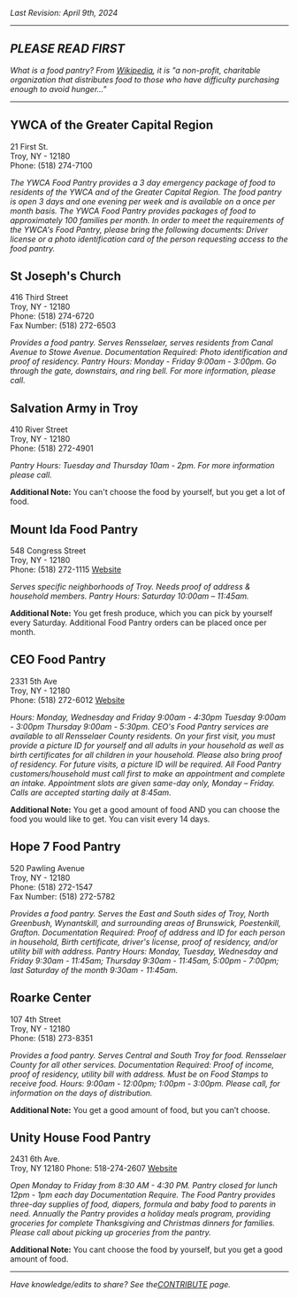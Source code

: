_Last Revision: April 9th, 2024_

---
## *PLEASE READ FIRST*
_What is a food pantry? From [Wikipedia](https://en.wikipedia.org/wiki/Food_bank), it is "a non-profit, charitable organization that distributes food to those who have difficulty purchasing enough to avoid hunger..."_

---
## YWCA of the Greater Capital Region  
21 First St.  
Troy, NY - 12180  
Phone: (518) 274-7100

_The YWCA Food Pantry provides a 3 day emergency package of food to residents of the YWCA and of the Greater Capital Region. The food pantry is open 3 days and one evening per week and is available on a once per month basis. The YWCA Food Pantry provides packages of food to approximately 100 families per month. In order to meet the requirements of the YWCA's Food Pantry, please bring the following documents: Driver license or a photo identification card of the person requesting access to the food pantry._

## St Joseph's Church  
416 Third Street  
Troy, NY - 12180  
Phone: (518) 274-6720  
Fax Number: (518) 272-6503

_Provides a food pantry. Serves Rensselaer, serves residents from Canal Avenue to Stowe Avenue. Documentation Required: Photo identification and proof of residency. Pantry Hours: Monday - Friday 9:00am - 3:00pm. Go through the gate, downstairs,  and ring bell. For more information, please call._


## Salvation Army in Troy  
410 River Street  
Troy, NY - 12180  
Phone: (518) 272-4901

_Pantry Hours: Tuesday and Thursday 10am - 2pm. For more information please call._

**Additional Note:** You can't choose the food by yourself, but you get a lot of food.


## Mount Ida Food Pantry  
548 Congress Street  
Troy, NY - 12180  
Phone: (518) 272-1115
[Website](https://www.facebook.com/mountidafoodpantry/)

_Serves specific neighborhoods of Troy. Needs proof of address & household members. Pantry Hours: Saturday 10:00am – 11:45am._

**Additional Note:** You get fresh produce, which you can pick by yourself every Saturday. Additional Food Pantry orders can be placed once per month.


## CEO Food Pantry  
2331 5th Ave  
Troy, NY - 12180  
Phone: (518) 272-6012
[Website](https://www.ceoempowers.org/services/food-pantry/)

_Hours: Monday, Wednesday and Friday 9:00am - 4:30pm Tuesday 9:00am - 3:00pm Thursday 9:00am - 5:30pm. CEO's Food Pantry services are available to all Rensselaer County residents. On your first visit, you must provide a picture ID for yourself and all adults in your household as well as birth certificates for all children in your household. Please also bring proof of residency. For future visits, a picture ID will be required. All Food Pantry customers/household must call first to make an appointment and complete an intake. Appointment slots are given same-day only, Monday – Friday. Calls are accepted starting daily at 8:45am._

**Additional Note:** You get a good amount of food AND you can choose the food you would like to get. You can visit every 14 days.

## Hope 7 Food Pantry 
520 Pawling Avenue  
Troy, NY - 12180  
Phone: (518) 272-1547  
Fax Number: (518) 272-5782

_Provides a food pantry. Serves the East and South sides of Troy, North Greenbush, Wynantskill, and surrounding areas of Brunswick, Poestenkill, Grafton. Documentation Required: Proof of address and ID for each person in household, Birth certificate, driver's license, proof of residency, and/or utility bill with address. Pantry Hours: Monday, Tuesday, Wednesday and Friday 9:30am - 11:45am; Thursday 9:30am - 11:45am, 5:00pm - 7:00pm; last Saturday of the month 9:30am - 11:45am._


## Roarke Center 
107 4th Street  
Troy, NY - 12180  
Phone: (518) 273-8351

_Provides a food pantry. Serves Central and South Troy for food. Rensselaer County for all other services. Documentation Required: Proof of income, proof of residency, utility bill with address. Must be on Food Stamps to receive food. Hours: 9:00am - 12:00pm; 1:00pm - 3:00pm. Please call, for information on the days of distribution._ 

**Additional Note:** You get a good amount of food, but you can’t choose.  


## Unity House Food Pantry
2431 6th Ave.  
Troy, NY 12180
Phone: 518-274-2607
[Website](https://www.unityhouseny.org/services/community-resources/#panel-food-pantry)

_Open Monday to Friday from 8:30 AM - 4:30 PM. Pantry closed for lunch 12pm - 1pm each day Documentation Require. The Food Pantry provides three-day supplies of food, diapers, formula and baby food to parents in need. Annually the Pantry provides a holiday meals program, providing groceries for complete Thanksgiving and Christmas dinners for families. Please call about picking up groceries from the pantry._

**Additional Note:** You cant choose the food by yourself, but you get a good amount of food.


---
_Have knowledge/edits to share? See the[CONTRIBUTE](../CONTRIBUTE.md) page._